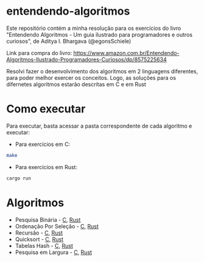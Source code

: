 # entendendo-algoritmos

Este repositório contém a minha resolução para os exercícios do livro "Entendendo Algoritmos - Um guia ilustrado para programadores e outros curiosos", de Aditya I. Bhargava (@egonsSchiele)

Link para compra do livro: https://www.amazon.com.br/Entendendo-Algoritmos-Ilustrado-Programadores-Curiosos/dp/8575225634

Resolvi fazer o desenvolvimento dos algoritmos em 2 linguagens diferentes, para poder melhor exercer os conceitos. Logo, as soluções para os difernetes algoritmos estarão descritas em C e em Rust

# Como executar

Para executar, basta acessar a pasta correspondente de cada algoritmo e executar:

* Para exercícios em C:
```bash
make
```
* Para exercícios em Rust:
```bash
cargo run
```

# Algoritmos 

* Pesquisa Binária - [C](01.pesquisa_binaria/c), [Rust](01.pesquisa_binaria/rust/pesquisabinaria)
* Ordenação Por Seleção - [C](02.ordenacao_selecao/c), [Rust](02.ordenacao_selecao/rust/ordenacao_selecao)
* Recursão - [C](03.recursao/c), [Rust](03.recursao/rust)
* Quicksort - [C](04.quicksort/c), [Rust](04.quicksort/rust)
* Tabelas Hash - [C](05.hash/c), [Rust](05.hash/rust)
* Pesquisa em Largura - [C](06.pesquisa_largura/c), [Rust](06.pesquisa_largura/rust)
